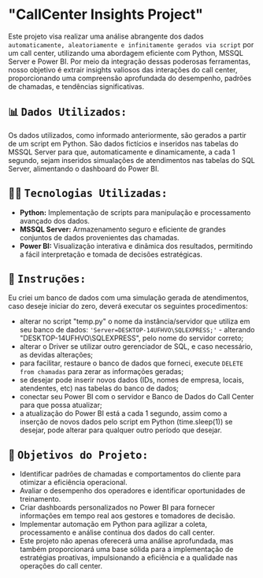 # "CallCenter Insights Project" 

Este projeto visa realizar uma análise abrangente dos dados `automaticamente, aleatoriamente e infinitamente gerados via script` por um call center, utilizando uma abordagem eficiente com Python, MSSQL Server e Power BI. Por meio da integração dessas poderosas ferramentas, nosso objetivo é extrair insights valiosos das interações do call center, proporcionando uma compreensão aprofundada do desempenho, padrões de chamadas, e tendências significativas. 

## :bar_chart: <samp>Dados Utilizados:</samp>
Os dados utilizados, como informado anteriormente, são gerados a partir de um script em Python. São dados fictícios e inseridos nas tabelas do MSSQL Server para que, automaticamente e dinamicamente, a cada 1 segundo, sejam inseridos simualações de atendimentos nas tabelas do SQL Server, alimentando o dashboard do Power BI.

## :technologist:‎ <samp>Tecnologias Utilizadas:</samp>

- <b>Python:</b> Implementação de scripts para manipulação e processamento avançado dos dados.
- <b>MSSQL Server:</b> Armazenamento seguro e eficiente de grandes conjuntos de dados provenientes das chamadas.
- <b>Power BI:</b> Visualização interativa e dinâmica dos resultados, permitindo a fácil interpretação e tomada de decisões estratégicas.

## :page_facing_up: <samp>Instruções:</samp>
Eu criei um banco de dados com uma simulação gerada de atendimentos, caso deseje iniciar do zero, deverá executar os seguintes procedimentos:
- alterar no script "temp.py" o nome da instância/servidor que utiliza em seu banco de dados:
  `'Server=DESKTOP-14UFHVO\SQLEXPRESS;'` - alterando "DESKTOP-14UFHVO\SQLEXPRESS", pelo nome do servidor correto;
- alterar o Driver se utilizar outro gerenciador de SQL, e caso necessário, as devidas alterações;
- para facilitar, restaure o banco de dados que forneci, execute `DELETE from chamadas` para zerar as informações geradas;
- se desejar pode inserir novos dados (IDs, nomes de empresa, locais, atendentes, etc) nas tabelas do banco de dados;
- conectar seu Power BI com o servidor e Banco de Dados do Call Center para que possa atualizar;
- a atualização do Power BI está a cada 1 segundo, assim como a inserção de novos dados pelo script em Python (time.sleep(1))
  se desejar, pode alterar para qualquer outro período que desejar.

## :dart:‎ <samp>Objetivos do Projeto:</samp>

- Identificar padrões de chamadas e comportamentos do cliente para otimizar a eficiência operacional.
- Avaliar o desempenho dos operadores e identificar oportunidades de treinamento.
- Criar dashboards personalizados no Power BI para fornecer informações em tempo real aos gestores e tomadores de decisão.
- Implementar automação em Python para agilizar a coleta, processamento e análise contínua dos dados do call center.
- Este projeto não apenas oferecerá uma análise aprofundada, mas também proporcionará uma base sólida para a implementação de estratégias proativas, impulsionando a eficiência e a qualidade nas operações do call center.
